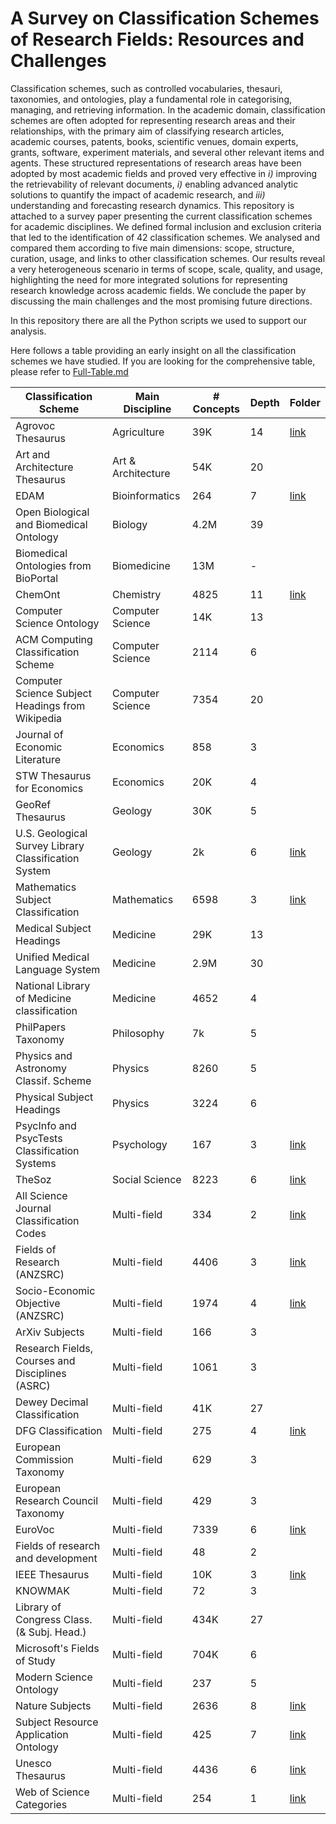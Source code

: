 # A Survey on Classification Schemes of Research Fields: Resources and Challenges

Classification schemes, such as controlled vocabularies, thesauri, taxonomies, and ontologies, play a fundamental role in categorising, managing, and retrieving information. In the academic domain, classification schemes are often adopted for representing research areas and their relationships, with the primary aim of classifying research articles, academic courses, patents, books, scientific venues, domain experts, grants, software, experiment materials, and several other relevant items and agents. These structured representations of research areas have been adopted by most academic fields and proved very effective in *i)* improving the retrievability of relevant documents, *i)* enabling advanced analytic solutions to quantify the impact of academic research, and *iii)* understanding and forecasting research dynamics. This repository is attached to a survey paper presenting the current classification schemes for academic disciplines. We defined formal inclusion and exclusion criteria that led to the identification of 42 classification schemes. We analysed and compared them according to five main dimensions: scope, structure, curation, usage, and links to other classification schemes. Our results reveal a very heterogeneous scenario in terms of scope, scale, quality, and usage, highlighting the need for more integrated solutions for representing research knowledge across academic fields. We conclude the paper by discussing the main challenges and the most promising future directions.

In this repository there are all the Python scripts we used to support our analysis.


Here follows a table providing an early insight on all the classification schemes we have studied. If you are looking for the comprehensive table, please refer to [Full-Table.md](/Full%2DTable.md)


| Classification Scheme                                | Main Discipline       | # Concepts | Depth | Folder   |
|------------------------------------------------------|-----------------------|------------|-------|----------|
| Agrovoc Thesaurus                                    | Agriculture           | 39K        | 14    | [link](/Agrovoc%20Thesaurus) |
| Art and Architecture Thesaurus                       | Art \& Architecture   | 54K        | 20    |          |
| EDAM                                                 | Bioinformatics        | 264        | 7     |  [link](/EDAM)   |
| Open Biological and Biomedical Ontology              | Biology               | 4.2M       | 39    |          |
| Biomedical Ontologies from BioPortal                 | Biomedicine           | 13M        | -     |          |
| ChemOnt                                              | Chemistry             | 4825       | 11    | [link](/ChemOnt) |
| Computer Science Ontology                            | Computer Science      | 14K        | 13    |          |
| ACM Computing Classification Scheme                  | Computer Science      | 2114       | 6     |          |
| Computer Science Subject Headings from Wikipedia     | Computer Science      | 7354       | 20    |          |
| Journal of Economic Literature                       | Economics             | 858        | 3     |          |
| STW Thesaurus for Economics                          | Economics             | 20K        | 4     |          |
| GeoRef Thesaurus                                     | Geology               | 30K        | 5     |          |
| U.S. Geological Survey Library Classification System | Geology               | 2k         | 6     |  [link](/U.S.%20Geological%20Survey)   |
| Mathematics Subject Classification                   | Mathematics           | 6598       | 3     | [link](/Mathematics%20Subject%20Classification) |
| Medical Subject Headings                             | Medicine              | 29K        | 13    |          |
| Unified Medical Language System                      | Medicine              | 2.9M       | 30    |          |
| National Library of Medicine classification          | Medicine              | 4652       | 4     |          |
| PhilPapers Taxonomy                                  | Philosophy            | 7k         | 5     |          |
| Physics and Astronomy Classif. Scheme                | Physics               | 8260       | 5     |          |
| Physical Subject Headings                            | Physics               | 3224       | 6     |          |
| PsycInfo and PsycTests Classification Systems        | Psychology            | 167        | 3     |  [link](PsycInfo520and%20PsycTests%20Classification%20Systems)  |
| TheSoz                                               | Social Science        | 8223       | 6     |  [link](/TheSoz)  |
| All Science Journal Classification Codes             | Multi-field           | 334        | 2     |  [link](/All%20Science%20Journal%20Classification%20Codes)  |
| Fields of Research (ANZSRC)                          | Multi-field           | 4406       | 3     | [link](/ANZSRC%20Fields%20of%20Research) |
| Socio-Economic Objective (ANZSRC)                    | Multi-field           | 1974        | 4     |  [link](/ANZSRC%20Socio-Economic%20Objective)  |
| ArXiv Subjects                                       | Multi-field           | 166        | 3     |          |
| Research Fields, Courses and Disciplines (ASRC)      | Multi-field           | 1061       | 3     |          |
| Dewey Decimal Classification                         | Multi-field           | 41K        | 27    |          |
| DFG Classification                                   | Multi-field           | 275        | 4     |  [link](/DFG%20Classification)  |
| European Commission Taxonomy                         | Multi-field           | 629        | 3     |          |
| European Research Council Taxonomy                   | Multi-field           | 429        | 3     |          |
| EuroVoc                                              | Multi-field           | 7339       | 6     |  [link](/EuroVoc)  |
| Fields of research and development                   | Multi-field           | 48         | 2     |          |
| IEEE Thesaurus                                       | Multi-field           | 10K        | 3     | [link](/IEEE%20Thesaurus)  |
| KNOWMAK                                              | Multi-field           | 72         | 3     |          |
| Library of Congress Class. (\& Subj. Head.)          | Multi-field           | 434K       | 27    |          |
| Microsoft's Fields of Study                          | Multi-field           | 704K       | 6     |          |
| Modern Science Ontology                              | Multi-field           | 237        | 5     |          |
| Nature Subjects                                      | Multi-field           | 2636       | 8     |  [link](/Nature%20Subjects)          |
| Subject Resource Application Ontology                | Multi-field           | 425        | 7     | [link](/Subject%20Resource%20Application%20Ontology)  |
| Unesco Thesaurus                                     | Multi-field           | 4436       | 6     |  [link](/Unesco%20Thesaurus)   |
| Web of Science Categories                            | Multi-field           | 254        | 1     |  [link](/Web%20of%20Science%20Categories)  |

